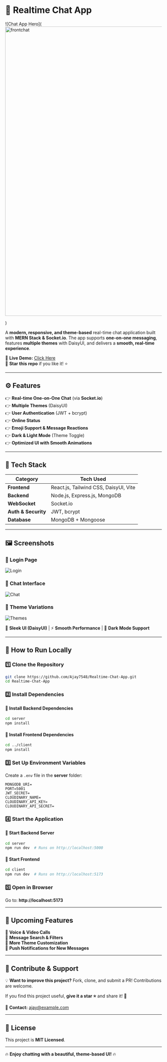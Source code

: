 # 💬 Realtime Chat App  

![Chat App Hero](<img width="931" alt="frontchat" src="https://github.com/user-attachments/assets/f202ec91-74fe-402d-9634-fb4c4787bd82" />

)

A **modern, responsive, and theme-based** real-time chat application built with **MERN Stack & Socket.io**. The app supports **one-on-one messaging**, features **multiple themes** with DaisyUI, and delivers a **smooth, real-time experience**.  

🔗 **Live Demo:** [Click Here](https://realtime-chat-app-asqu.onrender.com)  
🌟 **Star this repo** if you like it! ⭐  

---

## ⚙️ Features  

👉 **Real-time One-on-One Chat** (via **Socket.io**)  
👉 **Multiple Themes** (DaisyUI)  
👉 **User Authentication** (JWT + bcrypt)  
👉 **Online Status**  
👉 **Emoji Support & Message Reactions**  
👉 **Dark & Light Mode** (Theme Toggle)   
👉 **Optimized UI with Smooth Animations**  

---

## 🎨 Tech Stack  

| **Category** | **Tech Used** |
|-------------|--------------|
| **Frontend** | React.js, Tailwind CSS, DaisyUI, Vite |
| **Backend** | Node.js, Express.js, MongoDB |
| **WebSocket** | Socket.io |
| **Auth & Security** | JWT, bcrypt |
| **Database** | MongoDB + Mongoose |

---

## 🖼️ Screenshots  

### 🔐 **Login Page**  
![Login](<img width="203" alt="loginChat" src="https://github.com/user-attachments/assets/5b3dd7e4-e82a-48de-adb9-4082f2870b55" />
)  

### 💬 **Chat Interface**  
![Chat](<img width="914" alt="message" src="https://github.com/user-attachments/assets/f17ceea6-5d83-4a74-9fd6-314f304e7dde" />
)  

### 🎨 **Theme Variations**  
![Themes](<img width="925" alt="daisyui" src="https://github.com/user-attachments/assets/34db833e-9283-4c33-8c09-d80414f761d1" />
)  

🎨 **Sleek UI (DaisyUI)** | ⚡ **Smooth Performance** | 🌙 **Dark Mode Support**  

---

## 📌 How to Run Locally  

### 1️⃣ Clone the Repository  
```bash
git clone https://github.com/Ajay7548/Realtime-Chat-App.git
cd Realtime-Chat-App
```

### 2️⃣ Install Dependencies  

#### 🔧 Install Backend Dependencies  
```bash
cd server
npm install
```

#### 🎨 Install Frontend Dependencies  
```bash
cd ../client
npm install
```

### 3️⃣ Set Up Environment Variables  

Create a `.env` file in the **server** folder:  
```env
MONGODB_URI= 
PORT=5001
JWT_SECRET= 
CLOUDINARY_NAME= 
CLOUDINARY_API_KEY= 
CLOUDINARY_API_SECRET= 
```

### 4️⃣ Start the Application  

#### 🚀 Start Backend Server  
```bash
cd server
npm run dev  # Runs on http://localhost:5000
```

#### 🎨 Start Frontend  
```bash
cd client
npm run dev  # Runs on http://localhost:5173
```

### 5️⃣ Open in Browser  
Go to: **http://localhost:5173**  

---

## 💎 Upcoming Features  

🚀 **Voice & Video Calls**  
📌 **Message Search & Filters**  
🎨 **More Theme Customization**  
📲 **Push Notifications for New Messages**  

---

## 🎯 Contribute & Support  

💡 **Want to improve this project?** Fork, clone, and submit a PR! Contributions are welcome.  

If you find this project useful, **give it a star ⭐** and share it! 🚀  

📧 **Contact:** ajay@example.com  

---

## 📝 License  

This project is **MIT Licensed**.  

---

🔥 **Enjoy chatting with a beautiful, theme-based UI!** 🔥  
